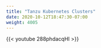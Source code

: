 ```yaml
---
title: "Tanzu Kubernetes Clusters"
date: 2020-10-12T18:47:30-07:00
weight: 4005
---
```

{{< youtube 288phdacqHI >}}
